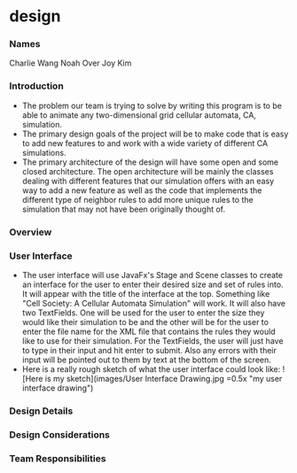 design
======

### Names

Charlie Wang
Noah Over
Joy Kim

### Introduction

* The problem our team is trying to solve by writing this program is to be able to animate any two-dimensional grid cellular automata, CA, simulation.
* The primary design goals of the project will be to make code that is easy to add new features to and work with a wide variety of different CA simulations. 
* The primary architecture of the design will have some open and some closed architecture. The open architecture will be mainly the classes dealing with different features that our simulation offers with an easy way to add a new feature as well as the code that implements the different type of neighbor rules to add more unique rules to the simulation that may not have been originally thought of.

### Overview



### User Interface

* The user interface will use JavaFx's Stage and Scene classes to create an interface for the user to enter their desired size and set of rules into. It will appear with the title of the interface at the top. Something like "Cell Society: A Cellular Automata Simulation" will work. It will also have two TextFields. One will be used for the user to enter the size they would like their simulation to be and the other will be for the user to enter the file name for the XML file that contains the rules they would like to use for their simulation. For the TextFields, the user will just have to type in their input and hit enter to submit. Also any errors with their input will be pointed out to them by text at the bottom of the screen.
* Here is a really rough sketch of what the user interface could look like:
![Here is my sketch](images/User Interface Drawing.jpg =0.5x "my user interface drawing")

### Design Details



### Design Considerations



### Team Responsibilities



